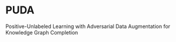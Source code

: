 # PUDA
Positive-Unlabeled Learning with Adversarial Data Augmentation for Knowledge Graph Completion
